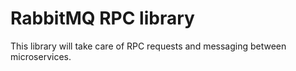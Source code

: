 # RabbitMQ RPC library

This library will take care of RPC requests and messaging between microservices.